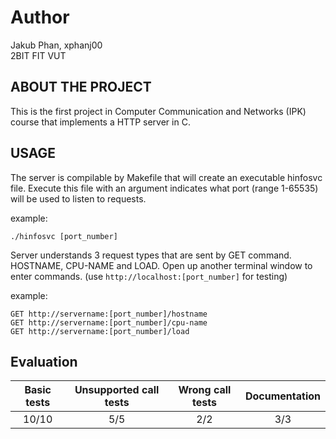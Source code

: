 # Author
Jakub Phan, xphanj00<br />
2BIT FIT VUT

## ABOUT THE PROJECT 
This is the first project in Computer Communication and Networks (IPK) course that implements a HTTP server in C. 

## USAGE
The server is compilable by Makefile that will create an executable hinfosvc file. Execute this file with an argument indicates what port (range 1-65535) will be used to listen to requests.

example:<br />
```
./hinfosvc [port_number]
```

Server understands 3 request types that are sent by GET command. HOSTNAME, CPU-NAME and LOAD. Open up another terminal window to enter commands.
(use ```http://localhost:[port_number]``` for testing)

example:<br />
```
GET http://servername:[port_number]/hostname
GET http://servername:[port_number]/cpu-name
GET http://servername:[port_number]/load
```
## Evaluation
| Basic tests | Unsupported call tests | Wrong call tests | Documentation |
|:-----------:|:----------------------:|:----------------:|:-------------:|
|    10/10    |           5/5          |        2/2       |      3/3      |
